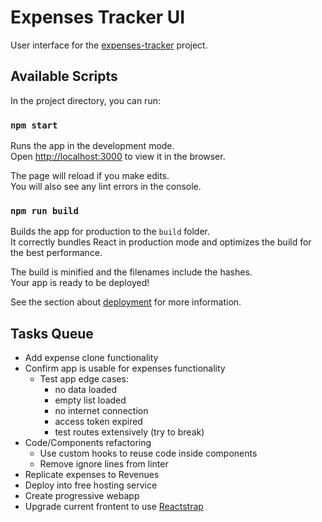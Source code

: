 # Expenses Tracker UI

User interface for the [expenses-tracker](https://bitbucket.org/allisonmachado/expenses-tracker) project.

## Available Scripts

In the project directory, you can run:

### `npm start`

Runs the app in the development mode.\
Open [http://localhost:3000](http://localhost:3000) to view it in the browser.

The page will reload if you make edits.\
You will also see any lint errors in the console.

### `npm run build`

Builds the app for production to the `build` folder.\
It correctly bundles React in production mode and optimizes the build for the best performance.

The build is minified and the filenames include the hashes.\
Your app is ready to be deployed!

See the section about [deployment](https://facebook.github.io/create-react-app/docs/deployment) for more information.

## Tasks Queue

- Add expense clone functionality
- Confirm app is usable for expenses functionality
  - Test app edge cases:
    - no data loaded
    - empty list loaded
    - no internet connection
    - access token expired
    - test routes extensively (try to break)
- Code/Components refactoring
  - Use custom hooks to reuse code inside components
  - Remove ignore lines from linter
- Replicate expenses to Revenues
- Deploy into free hosting service
- Create progressive webapp
- Upgrade current frontent to use [Reactstrap](https://reactstrap.github.io/?path=/story/home-installation--page)
